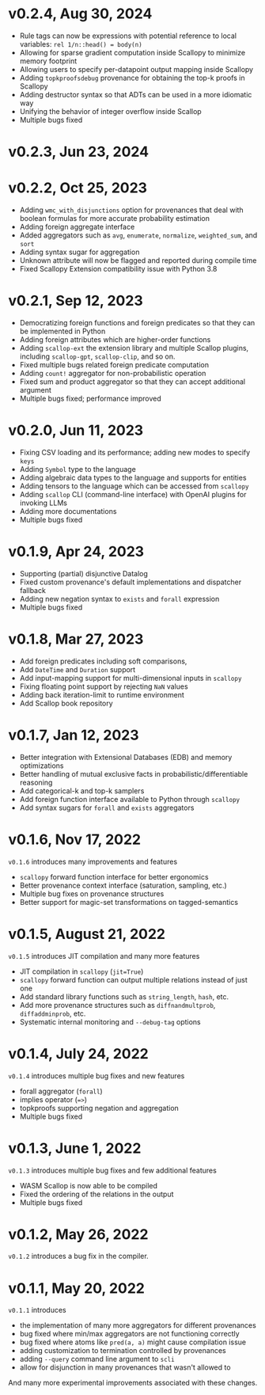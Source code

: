 # v0.2.4, Aug 30, 2024

- Rule tags can now be expressions with potential reference to local variables: `rel 1/n::head() = body(n)`
- Allowing for sparse gradient computation inside Scallopy to minimize memory footprint
- Allowing users to specify per-datapoint output mapping inside Scallopy
- Adding `topkproofsdebug` provenance for obtaining the top-k proofs in Scallopy
- Adding destructor syntax so that ADTs can be used in a more idiomatic way
- Unifying the behavior of integer overflow inside Scallop
- Multiple bugs fixed

# v0.2.3, Jun 23, 2024

# v0.2.2, Oct 25, 2023

- Adding `wmc_with_disjunctions` option for provenances that deal with boolean formulas for more accurate probability estimation
- Adding foreign aggregate interface
- Added aggregators such as `avg`, `enumerate`, `normalize`, `weighted_sum`, and `sort`
- Adding syntax sugar for aggregation
- Unknown attribute will now be flagged and reported during compile time
- Fixed Scallopy Extension compatibility issue with Python 3.8

# v0.2.1, Sep 12, 2023

- Democratizing foreign functions and foreign predicates so that they can be implemented in Python
- Adding foreign attributes which are higher-order functions
- Adding `scallop-ext` the extension library and multiple Scallop plugins, including `scallop-gpt`, `scallop-clip`, and so on.
- Fixed multiple bugs related foreign predicate computation
- Adding `count!` aggregator for non-probabilistic operation
- Fixed sum and product aggregator so that they can accept additional argument
- Multiple bugs fixed; performance improved

# v0.2.0, Jun 11, 2023

- Fixing CSV loading and its performance; adding new modes to specify `keys`
- Adding `Symbol` type to the language
- Adding algebraic data types to the language and supports for entities
- Adding tensors to the language which can be accessed from `scallopy`
- Adding `scallop` CLI (command-line interface) with OpenAI plugins for invoking LLMs
- Adding more documentations
- Multiple bugs fixed

# v0.1.9, Apr 24, 2023

- Supporting (partial) disjunctive Datalog
- Fixed custom provenance's default implementations and dispatcher fallback
- Adding new negation syntax to `exists` and `forall` expression
- Multiple bugs fixed

# v0.1.8, Mar 27, 2023

- Add foreign predicates including soft comparisons,
- Add `DateTime` and `Duration` support
- Add input-mapping support for multi-dimensional inputs in `scallopy`
- Fixing floating point support by rejecting `NaN` values
- Adding back iteration-limit to runtime environment
- Add Scallop book repository

# v0.1.7, Jan 12, 2023

- Better integration with Extensional Databases (EDB) and memory optimizations
- Better handling of mutual exclusive facts in probabilistic/differentiable reasoning
- Add categorical-k and top-k samplers
- Add foreign function interface available to Python through `scallopy`
- Add syntax sugars for `forall` and `exists` aggregators

# v0.1.6, Nov 17, 2022

`v0.1.6` introduces many improvements and features
- `scallopy` forward function interface for better ergonomics
- Better provenance context interface (saturation, sampling, etc.)
- Multiple bug fixes on provenance structures
- Better support for magic-set transformations on tagged-semantics

# v0.1.5, August 21, 2022

`v0.1.5` introduces JIT compilation and many more features
- JIT compilation in `scallopy` (`jit=True`)
- `scallopy` forward function can output multiple relations instead of just one
- Add standard library functions such as `string_length`, `hash`, etc.
- Add more provenance structures such as `diffnandmultprob`, `diffaddminprob`, etc.
- Systematic internal monitoring and `--debug-tag` options

# v0.1.4, July 24, 2022

`v0.1.4` introduces multiple bug fixes and new features
- forall aggregator (`forall`)
- implies operator (`=>`)
- topkproofs supporting negation and aggregation
- Multiple bugs fixed

# v0.1.3, June 1, 2022

`v0.1.3` introduces multiple bug fixes and few additional features
- WASM Scallop is now able to be compiled
- Fixed the ordering of the relations in the output
- Multiple bugs fixed

# v0.1.2, May 26, 2022

`v0.1.2` introduces a bug fix in the compiler.

# v0.1.1, May 20, 2022

`v0.1.1` introduces
- the implementation of many more aggregators for different provenances
- bug fixed where min/max aggregators are not functioning correctly
- bug fixed where atoms like `pred(a, a)` might cause compilation issue
- adding customization to termination controlled by provenances
- adding `--query` command line argument to `scli`
- allow for disjunction in many provenances that wasn't allowed to

And many more experimental improvements associated with these changes.
